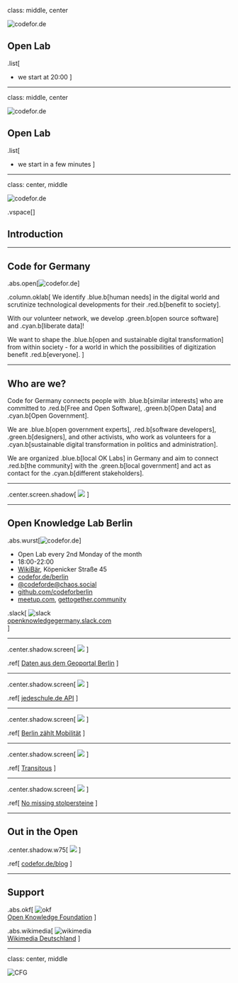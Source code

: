 class: middle, center

![codefor.de](img/CFG_logo.svg)

## Open Lab

.list[
* we start at 20:00
]

---

class: middle, center

![codefor.de](img/CFG_logo.svg)

## Open Lab

.list[
* we start in a few minutes
]

---

class: center, middle

![codefor.de](img/CFG_logo.svg)

.vspace[]

## Introduction

---

<style>
.abs.open {
    right: 3rem;
    width: 22rem;
}
.column.oklab {
    width: 44rem;
}
</style>

## Code for Germany

.abs.open[![codefor.de](img/open.png)]

.column.oklab[
We identify .blue.b[human needs] in the digital world and scrutinize technological developments for their .red.b[benefit to society].

With our volunteer network, we develop .green.b[open source software] and .cyan.b[liberate data]!

We want to shape the .blue.b[open and sustainable digital transformation] from within society - for a world in which the possibilities of digitization benefit .red.b[everyone].
]

---

## Who are we?

Code for Germany connects people with .blue.b[similar interests] who are committed to .red.b[Free and Open Software], .green.b[Open Data] and .cyan.b[Open Government].

We are .blue.b[open government experts], .red.b[software developers], .green.b[designers], and other activists, who work as volunteers for a .cyan.b[sustainable digital transformation in politics and administration].

We are organized .blue.b[local OK Labs] in Germany and aim to connect .red.b[the community] with the .green.b[local government] and act as contact for the .cyan.b[different stakeholders].

---

.center.screen.shadow[
![](img/germany-map.png)
]

---

<style>
.abs.wurst {
    right: 4rem;
    width: 27rem;
}
.web img {
    margin-top: 1rem;
    margin-bottom: -2rem;
    height: 6rem;
}
.slack p {
    margin-bottom: 0;
}
.slack img {
    margin-top: 0,5rem;
    height: 2rem;
}
</style>

## Open Knowledge Lab Berlin

.abs.wurst[![codefor.de](img/wurst.png)]

* Open Lab every 2nd Monday of the month
* 18:00-22:00
* [WikiBär](https://de.wikipedia.org/wiki/Wikipedia:WikiB%C3%A4r), Köpenicker Straße 45
* [codefor.de/berlin](https://codefor.de/berlin)  
* [@codeforde@chaos.social](https://https://chaos.social/@codeforbe)  
* [github.com/codeforberlin](https://github.com/codeforberlin) 
* [meetup.com](https://www.meetup.com/OK-Lab-Berlin/), 
  [gettogether.community](https://gettogether.community/code-for-berlin/)

.slack[
    ![slack](img/slack.png)  
    [openknowledgegermany.slack.com](https://openknowledgegermany.slack.com)  
]

---

.center.shadow.screen[
![](img/luftbilder.png)
]

.ref[
[Daten aus dem Geoportal Berlin](https://codefor.de/projekte/fis-broker/)
]

---

.center.shadow.screen[
![](img/jedeschule.png)
]

.ref[
[jedeschule.de API](https://codefor.de/projekte/jedeschule-2/)
]

---

.center.shadow.screen[
![](img/we-count.png)
]

.ref[
[Berlin zählt Mobilität](https://berlin.adfc.de/artikel/berlin-zaehlt-mobilitaet-adfc-berlin-dlr-rufen-zu-citizen-science-projekt-auf-1/)
]

---

.center.shadow.screen[
![](img/transitous.png)
]

.ref[
[Transitous](https://transitous.org/)
]

---

.center.shadow.screen[
![](img/stolpersteine.png)
]

.ref[
[No missing stolpersteine](https://osm-check.chrpaul.de/report/stolpersteine-berlin-complete-by-kiez/)
]

---

Out in the Open
---------------

.center.shadow.w75[
![](img/out-in-the-open.png)
]

.ref[
[codefor.de/blog](https://codefor.de/blog/)
]


---

<style>
.okf {
    top: 12rem;
    left: 6rem;
    width: 30rem;
    text-align: center;
}
.wikimedia {
    top: 8rem;
    right: 12rem;
    width: 20rem;
    text-align: center;
}
</style>

## Support

.abs.okf[
    ![okf](img/logo_black_okfde.png)  
    [Open Knowledge Foundation](https://okfn.de)
]

.abs.wikimedia[
    ![wikimedia](img/Wikimedia-logo.svg)  
    [Wikimedia Deutschland](https://www.wikimedia.de)
]

---

class: center, middle

![CFG](img/CFG_logo.svg)
